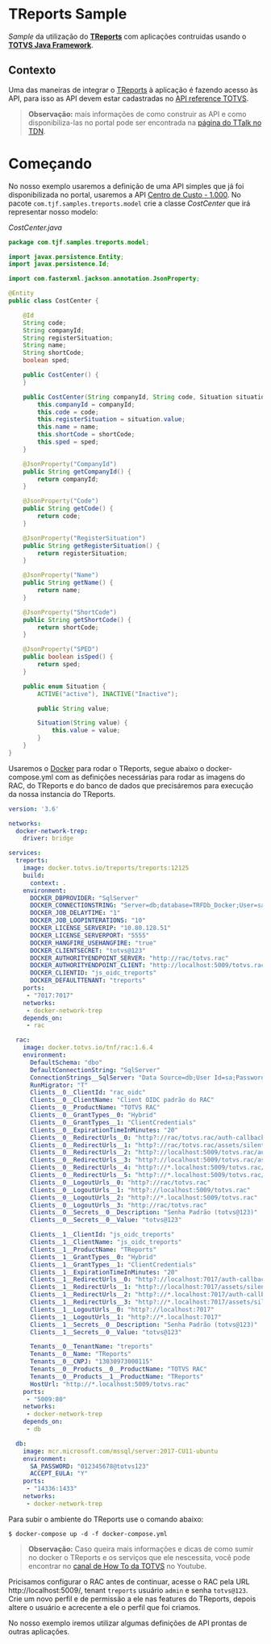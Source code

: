 # TReports Sample

_Sample_ da utilização do [__TReports__][treports] com aplicações contruidas usando o [__TOTVS Java Framework__][tjf].

## Contexto

Uma das maneiras de integrar o [TReports][treports] à aplicação é fazendo acesso às API, para isso as API devem estar cadastradas no [API reference TOTVS][api].

> **Observação:** mais informações de como construir as API e como disponibiliza-las no portal pode ser encontrada na [página do TTalk no TDN][ttalk].

# Começando

No nosso exemplo usaremos a definição de uma API simples que já foi disponibilizada no portal, usaremos a API [Centro de Custo - 1.000][apicostcenter]. No pacote `com.tjf.samples.treports.model` crie a classe _CostCenter_ que irá representar nosso modelo:

_CostCenter.java_

```java
package com.tjf.samples.treports.model;

import javax.persistence.Entity;
import javax.persistence.Id;

import com.fasterxml.jackson.annotation.JsonProperty;

@Entity
public class CostCenter {

	@Id
	String code;
	String companyId;
	String registerSituation;
	String name;
	String shortCode;
	boolean sped;

	public CostCenter() {
	}

	public CostCenter(String companyId, String code, Situation situation, String name, String shortCode, boolean sped) {
		this.companyId = companyId;
		this.code = code;
		this.registerSituation = situation.value;
		this.name = name;
		this.shortCode = shortCode;
		this.sped = sped;
	}

	@JsonProperty("CompanyId")
	public String getCompanyId() {
		return companyId;
	}

	@JsonProperty("Code")
	public String getCode() {
		return code;
	}

	@JsonProperty("RegisterSituation")
	public String getRegisterSituation() {
		return registerSituation;
	}

	@JsonProperty("Name")
	public String getName() {
		return name;
	}

	@JsonProperty("ShortCode")
	public String getShortCode() {
		return shortCode;
	}

	@JsonProperty("SPED")
	public boolean isSped() {
		return sped;
	}

	public enum Situation {
		ACTIVE("active"), INACTIVE("Inactive");

		public String value;

		Situation(String value) {
			this.value = value;
		}
	}
}
```

Usaremos o [Docker][docker] para rodar o TReports, segue abaixo o docker-compose.yml com as definições necessárias para rodar as imagens do RAC, do TReports e do banco de dados que precisáremos para execução da nossa instancia do TReports.

```yml
version: '3.6'

networks:
  docker-network-trep:
    driver: bridge

services:
  treports:
    image: docker.totvs.io/treports/treports:12125
    build:
      context: .
    environment:
      DOCKER_DBPROVIDER: "SqlServer"
      DOCKER_CONNECTIONSTRING: "Server=db;database=TRFDb_Docker;User=sa;Password=012345678@totvs123"
      DOCKER_JOB_DELAYTIME: "1"
      DOCKER_JOB_LOOPINTERATIONS: "10"
      DOCKER_LICENSE_SERVERIP: "10.80.128.51"
      DOCKER_LICENSE_SERVERPORT: "5555"
      DOCKER_HANGFIRE_USEHANGFIRE: "true"
      DOCKER_CLIENTSECRET: "totvs@123"
      DOCKER_AUTHORITYENDPOINT_SERVER: "http://rac/totvs.rac"
      DOCKER_AUTHORITYENDPOINT_CLIENT: "http://localhost:5009/totvs.rac"
      DOCKER_CLIENTID: "js_oidc_treports"
      DOCKER_DEFAULTTENANT: "treports"
    ports:
     - "7017:7017"
    networks:
     - docker-network-trep
    depends_on:
     - rac

  rac:
    image: docker.totvs.io/tnf/rac:1.6.4
    environment:
      DefaultSchema: "dbo"
      DefaultConnectionString: "SqlServer"
      ConnectionStrings__SqlServer: "Data Source=db;User Id=sa;Password=012345678@totvs123"
      RunMigrator: "T"
      Clients__0__ClientId: "rac_oidc"
      Clients__0__ClientName: "Client OIDC padrão do RAC"
      Clients__0__ProductName: "TOTVS RAC"
      Clients__0__GrantTypes__0: "Hybrid"
      Clients__0__GrantTypes__1: "ClientCredentials"
      Clients__0__ExpirationTimeInMinutes: "20"
      Clients__0__RedirectUrls__0: "http?://rac/totvs.rac/auth-callback"
      Clients__0__RedirectUrls__1: "http?://rac/totvs.rac/assets/silent-renew.html"
      Clients__0__RedirectUrls__2: "http?://localhost:5009/totvs.rac/auth-callback"
      Clients__0__RedirectUrls__3: "http?://localhost:5009/totvs.rac/assets/silent-renew.html"
      Clients__0__RedirectUrls__4: "http?://*.localhost:5009/totvs.rac/auth-callback"
      Clients__0__RedirectUrls__5: "http?://*.localhost:5009/totvs.rac/assets/silent-renew.html"
      Clients__0__LogoutUrls__0: "http?://rac/totvs.rac"
      Clients__0__LogoutUrls__1: "http?://localhost:5009/totvs.rac"
      Clients__0__LogoutUrls__2: "http?://*.localhost:5009/totvs.rac"
      Clients__0__LogoutUrls__3: "http://rac/totvs.rac"
      Clients__0__Secrets__0__Description: "Senha Padrão (totvs@123)"
      Clients__0__Secrets__0__Value: "totvs@123"

      Clients__1__ClientId: "js_oidc_treports"
      Clients__1__ClientName: "js_oidc_treports"
      Clients__1__ProductName: "TReports"
      Clients__1__GrantTypes__0: "Hybrid"
      Clients__1__GrantTypes__1: "ClientCredentials"
      Clients__1__ExpirationTimeInMinutes: "20"
      Clients__1__RedirectUrls__0: "http?://localhost:7017/auth-callback"
      Clients__1__RedirectUrls__1: "http?://localhost:7017/assets/silent-renew.html"
      Clients__1__RedirectUrls__2: "http?://*.localhost:7017/auth-callback"
      Clients__1__RedirectUrls__3: "http?://*.localhost:7017/assets/silent-renew.html"
      Clients__1__LogoutUrls__0: "http?://localhost:7017"
      Clients__1__LogoutUrls__1: "http?://*.localhost:7017"
      Clients__1__Secrets__0__Description: "Senha Padrão (totvs@123)"
      Clients__1__Secrets__0__Value: "totvs@123"

      Tenants__0__TenantName: "treports"
      Tenants__0__Name: "TReports"
      Tenants__0__CNPJ: "13030973000115"
      Tenants__0__Products__0__ProductName: "TOTVS RAC"
      Tenants__0__Products__1__ProductName: "TReports"
      HostUrl: "http://*.localhost:5009/totvs.rac"
    ports:
     - "5009:80"
    networks:
     - docker-network-trep
    depends_on:
     - db

  db:
    image: mcr.microsoft.com/mssql/server:2017-CU11-ubuntu
    environment:
      SA_PASSWORD: "012345678@totvs123"
      ACCEPT_EULA: "Y"
    ports:
     - "14336:1433"
    networks:
     - docker-network-trep
```

Para subir o ambiente do TReports use o comando abaixo:

```shell
$ docker-compose up -d -f docker-compose.yml
```

> **Observação:** Caso queira mais informações e dicas de como sumir no docker o TReports e os serviços que ele nescessita, você pode encontrar no [canal de How To da TOTVS][howtotreportsdocker] no Youtube.

Pricisamos configurar o RAC antes de continuar, acesse o RAC pela URL http://localhost:5009/, tenant `treports` usuário `admin` e senha `totvs@123`. Crie um novo perfil e de permissão a ele nas features do TReports, depois altere o usuário e acrecente a ele o perfil que foi criamos.

No nosso exemplo iremos utilizar algumas definições de API prontas de outras aplicações.

[tjf]: https://tjf.totvs.com.br
[treports]: https://treports.totvs.com.br
[api]: https://api.totvs.com.br
[ttalk]: https://tdn.totvs.com/display/framework/T-TALK
[docker]: http://docker.com
[howtotreportsdocker]: https://www.youtube.com/watch?v=Al9NoY58DJs
[apicostcenter]: https://api.totvs.com.br/apidetails/CostCenter_v1_000.json
